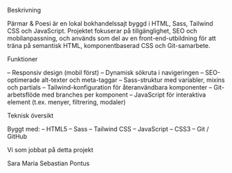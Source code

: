 Beskrivning

Pärmar & Poesi är en lokal bokhandelssajt byggd i HTML, Sass, Tailwind CSS och JavaScript.
Projektet fokuserar på tillgänglighet, SEO och mobilanpassning, och används som del av en front-end-utbildning för att träna på semantisk HTML, komponentbaserad CSS och Git-samarbete.

Funktioner

– Responsiv design (mobil först)
– Dynamisk sökruta i navigeringen
– SEO-optimerade alt-texter och meta-taggar
– Sass-struktur med variabler, mixins och partials
– Tailwind-konfiguration för återanvändbara komponenter
– Git-arbetsflöde med branches per komponent
– JavaScript för interaktiva element (t.ex. menyer, filtrering, modaler)

Teknisk översikt

Byggt med:
– HTML5
– Sass
– Tailwind CSS
– JavaScript
– CSS3
– Git / GitHub

Vi som jobbat på detta projekt

Sara
Maria
Sebastian
Pontus
